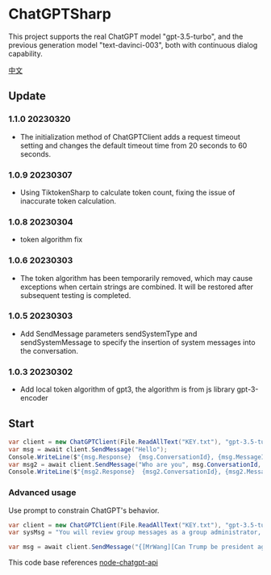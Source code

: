 # ChatGPTSharp

This project supports the real ChatGPT model "gpt-3.5-turbo", and the previous generation model "text-davinci-003", both with continuous dialog capability.


[中文](README_CN.md)

## Update

### 1.1.0 20230320
* The initialization method of ChatGPTClient adds a request timeout setting and changes the default timeout time from 20 seconds to 60 seconds.

### 1.0.9 20230307
* Using TiktokenSharp to calculate token count, fixing the issue of inaccurate token calculation.

### 1.0.8 20230304
* token algorithm fix

### 1.0.6 20230303
* The token algorithm has been temporarily removed, which may cause exceptions when certain strings are combined. It will be restored after subsequent testing is completed.

### 1.0.5 20230303
* Add SendMessage parameters sendSystemType and sendSystemMessage to specify the insertion of system messages into the conversation.

### 1.0.3 20230302
* Add local token algorithm of gpt3, the algorithm is from js library gpt-3-encoder

## Start

```csharp
var client = new ChatGPTClient(File.ReadAllText("KEY.txt"), "gpt-3.5-turbo");
var msg = await client.SendMessage("Hello");
Console.WriteLine($"{msg.Response}  {msg.ConversationId}, {msg.MessageId}");
var msg2 = await client.SendMessage("Who are you", msg.ConversationId, msg.MessageId);
Console.WriteLine($"{msg2.Response}  {msg2.ConversationId}, {msg2.MessageId}");
```

### Advanced usage
Use prompt to constrain ChatGPT's behavior.
```csharp
var client = new ChatGPTClient(File.ReadAllText("KEY.txt"), "gpt-3.5-turbo");
var sysMsg = "You will review group messages as a group administrator, and I will inform you in the format of {[who][said what]} to reply with a number from 0 to 10 to indicate the severity of political content in their speech, such as "0". No need to reply with any other unnecessary content, such as no political content or inability to understand the defense. Please note that group members may be cunning and use pinyin, initials, homophones, abbreviations, etc., to describe things to avoid scrutiny.";

var msg = await client.SendMessage("{[MrWang][Can Trump be president again?]}", sendSystemType: Model.SendSystemType.Custom, sendSystemMessage: sysMsg);
```

This code base references [node-chatgpt-api](https://github.com/waylaidwanderer/node-chatgpt-api)
